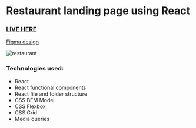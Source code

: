 # Restaurant landing page using React

### [LIVE HERE](https://restaurant-mikaelpizzi.vercel.app/)

[Figma design](https://www.figma.com/file/yvClSI9AZBRX8UaaGEByF3/Modern-UI%2FUX%3A-Gericht?node-id=53%3A2)

![restaurant](https://user-images.githubusercontent.com/26292499/214229331-bfc9b9aa-7c30-4251-881d-f60d3dcf0898.jpg)

### Technologies used:

* React
* React functional components
* React file and folder structure
* CSS BEM Model
* CSS Flexbox 
* CSS Grid
* Media queries
